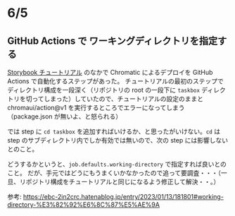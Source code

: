 # 6/5

## GitHub Actions で ワーキングディレクトリを指定する

[Storybook チュートリアル](https://storybook.js.org/tutorials/intro-to-storybook/) のなかで Chromatic によるデプロイを GitHub Actions で自動化するステップがあった。
チュートリアルの最初のステップでディレクトリ構成を一段深く（リポジトリの root の一段下に `taskbox` ディレクトリを切ってしまった）していたので、チュートリアルの設定のままと chromaui/action@v1 を実行するところでエラーになってしまう（package.json が無いよ、と怒られる）

では step に `cd taskbox` を追加すればいけるか、と思ったがいけない。`cd` は step のサブディレクトリ内でしか有効では無いので、次の step には影響しないとのこと。

どうするかというと、`job.defaults.working-directory` で指定すれば良いとのこと。
だが、手元ではどうにもうまくいかなかったので追って要調査・・・（一旦、リポジトリ構成をチュートリアルと同じになるよう修正して解決・・。）

参考: https://ebc-2in2crc.hatenablog.jp/entry/2023/01/13/181801#working-directory-%E3%82%92%E6%8C%87%E5%AE%9A